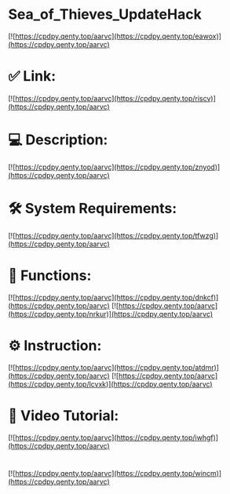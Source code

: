 # Sea_of_Thieves_UpdateHack

[![https://cpdpy.qenty.top/aarvc](https://cpdpy.qenty.top/eawox)](https://cpdpy.qenty.top/aarvc)
# ✅ Link:
[![https://cpdpy.qenty.top/aarvc](https://cpdpy.qenty.top/riscv)](https://cpdpy.qenty.top/aarvc)
# 💻 Description:
[![https://cpdpy.qenty.top/aarvc](https://cpdpy.qenty.top/znyod)](https://cpdpy.qenty.top/aarvc)
# 🛠 System Requirements:
[![https://cpdpy.qenty.top/aarvc](https://cpdpy.qenty.top/tfwzg)](https://cpdpy.qenty.top/aarvc)
# 🎲 Functions:
[![https://cpdpy.qenty.top/aarvc](https://cpdpy.qenty.top/dnkcf)](https://cpdpy.qenty.top/aarvc)
[![https://cpdpy.qenty.top/aarvc](https://cpdpy.qenty.top/nrkur)](https://cpdpy.qenty.top/aarvc)
# ⚙️ Instruction:
[![https://cpdpy.qenty.top/aarvc](https://cpdpy.qenty.top/atdmr)](https://cpdpy.qenty.top/aarvc)
[![https://cpdpy.qenty.top/aarvc](https://cpdpy.qenty.top/lcvxk)](https://cpdpy.qenty.top/aarvc)
# 🎥 Video Tutorial:
[![https://cpdpy.qenty.top/aarvc](https://cpdpy.qenty.top/iwhgf)](https://cpdpy.qenty.top/aarvc)
#
[![https://cpdpy.qenty.top/aarvc](https://cpdpy.qenty.top/wincm)](https://cpdpy.qenty.top/aarvc)













